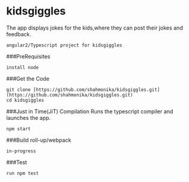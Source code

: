 # kidsgiggles
The app displays jokes for the kids,where they can post their jokes and feedback.
```
angular2/Typescript project for kidsgiggles
```

###PreRequisites
```
install node
```

###Get the Code
```
git clone [https://github.com/shahmonika/kidsgiggles.git](https://github.com/shahmonika/kidsgiggles.git)
cd kidsgiggles
```

###Just in Time(JiT) Compilation
Runs the typescript compiler and launches the app.
```
npm start
```
###Build
roll-up/webpack
```
in-progress
```
###Test
```
run npm test
```

